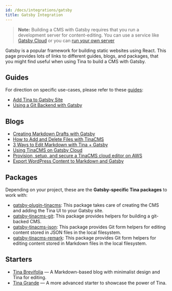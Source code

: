 ```yaml
---
id: /docs/integrations/gatsby
title: Gatsby Integration
---
```


> **Note:** Building a CMS with Gatsby requires that you run a development server for content-editing. You can use a service like [Gatsby Cloud](/blog/using-tinacms-on-gatsby-cloud) or you can [run your own server](https://levelup.gitconnected.com/provision-setup-and-secure-a-tinacms-cloud-editor-on-aws-e96b0e060e7c)

Gatsby is a popular framework for building static websites using React. This page provides lots of links to different guides, blogs, and packages, that you might find useful when using Tina to build a CMS with Gatsby.

## Guides

For direction on specific use-cases, please refer to these [guides](/guides#gastby):

- [Add Tina to Gatsby Site](/guides/gatsby/adding-tina/project-setup)
- [Using a Git Backend with Gatsby](/guides/gatsby/git/installation)

## Blogs

- [Creating Markdown Drafts with Gatsby](/blog/creating-markdown-drafts)
- [How to Add and Delete Files with TinaCMS](/blog/add-and-delete-files)
- [3 Ways to Edit Markdown with Tina + Gatsby](/blog/three-ways-to-edit-md)
- [Using TinaCMS on Gatsby Cloud](/blog/using-tinacms-on-gatsby-cloud)
- [Provision, setup, and secure a TinaCMS cloud editor on AWS](https://levelup.gitconnected.com/provision-setup-and-secure-a-tinacms-cloud-editor-on-aws-e96b0e060e7c)
- [Export WordPress Content to Markdown and Gatsby](/blog/exporting-wordpress-content-to-gatsby)

## Packages

Depending on your project, these are the **Gatsby-specific Tina packages** to work with:

- [gatsby-plugin-tinacms](https://github.com/tinacms/tinacms/tree/master/packages/gatsby-plugin-tinacms): This package takes care of creating the CMS and adding the Tina UI to your Gatsby site.
- [gatsby-tinacms-git](https://github.com/tinacms/tinacms/tree/master/packages/gatsby-tinacms-git): This package provides helpers for building a git-backed CMS.
- [gatsby-tinacms-json](https://github.com/tinacms/tinacms/tree/master/packages/gatsby-tinacms-json): This package provides Git form helpers for editing content stored in JSON files in the local filesystem.
- [gatsby-tinacms-remark](https://github.com/tinacms/tinacms/tree/master/packages/gatsby-tinacms-remark): This package provides Git form helpers for editing content stored in Markdown files in the local filesystem.

## Starters

- [Tina Brevifolia](https://github.com/kendallstrautman/brevifolia-gatsby-tinacms) — A Markdown-based blog with minimalist design and Tina for editing.
- [Tina Grande](https://github.com/tinacms/tina-starter-grande) — A more advanced starter to showcase the power of Tina.
